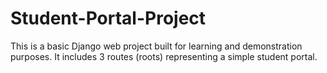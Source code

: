 # Student-Portal-Project
This is a basic Django web project built for learning and demonstration purposes.   It includes 3 routes (roots) representing a simple student portal.
